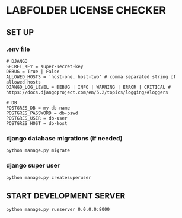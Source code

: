 # LABFOLDER LICENSE CHECKER

## SET UP

### .env file

```
# DJANGO
SECRET_KEY = super-secret-key
DEBUG = True | False
ALLOWED_HOSTS = 'host-one, host-two' # comma separated string of allowed hosts
DJANGO_LOG_LEVEL = DEBUG | INFO | WARNING | ERROR | CRITICAL # https://docs.djangoproject.com/en/5.2/topics/logging/#loggers 

# DB
POSTGRES_DB = my-db-name
POSTGRES_PASSWORD = db-pswd
POSTGRES_USER = db-user
POSTGRES_HOST = db-host
```

### django database migrations (if needed)

```shell
python manage.py migrate
```

### django super user 

```shell
python manage.py createsuperuser
```

## START DEVELOPMENT SERVER

```shell
python manage.py runserver 0.0.0.0:8000
```